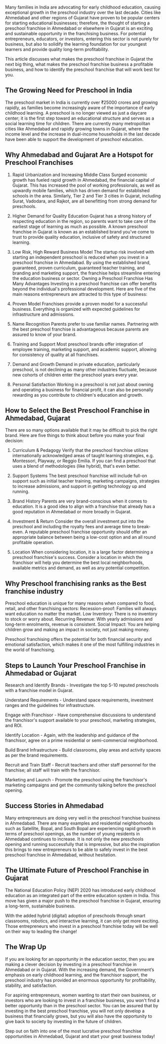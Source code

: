 Many families in India are advocating for early childhood education, causing exceptional growth in the preschool industry over the last decade. Cities like Ahmedabad and other regions of Gujarat have proven to be popular centers for starting educational businesses; therefore, the thought of starting a preschool franchise in Ahmedabad or elsewhere in Gujarat is an exciting and sustainable opportunity in the franchising business. For potential entrepreneurs, educators, or investors, entering this sector is not purely for business, but also to solidify the learning foundation for our youngest learners and provide quality long-term profitability. 

This article discusses what makes the preschool franchise in Gujarat the next big thing, what makes the preschool franchise business a profitable business, and how to identify the preschool franchise that will work best for you. 

<h2>The Growing Need for Preschool in India</h2>
The preschool market in India is currently over ₹25000 crores and growing rapidly, as families become increasingly aware of the importance of early childhood learning. A preschool is no longer viewed as just a daycare center; it is the first step toward an educational structure and serves as a social learning time for children. There are currently many metropolitan cities like Ahmedabad and rapidly growing towns in Gujarat, where the income level and the increase in dual-income households in the last decade have been able to support the development of preschool education.

<h2>Why Ahmedabad and Gujarat Are a Hotspot for Preschool Franchises</h2>

1. Rapid Urbanization and Increasing Middle Class
Surged economic growth has fueled rapid growth in Ahmedabad, the financial capital of Gujarat. This has increased the pool of working professionals, as well as upwardly mobile families, which has driven demand for established schools in the area. Similarly, Tier 2 and Tier 3 cities in Gujarat, including Surat, Vadodara, and Rajkot, are all benefitting from strong demand for preschools.

2. Higher Demand for Quality Education
Gujarat has a strong history of respecting education in the region, so parents want to take care of the earliest stage of learning as much as possible. A known preschool franchise in Gujarat is known as an established brand you've come to trust to provide quality education, inclusive of safety and structured learning.

3. Low Risk, High Reward Business Model
The startup risk involved with starting an independent preschool is reduced when you invest in a preschool franchise in Ahmedabad. By using the established brand, guaranteed, proven curriculum, guaranteed teacher training, and branding and marketing support, the franchise helps streamline entering the education business or sector.
Owning a Preschool Franchise Has Many Advantages
Investing in a preschool franchise can offer benefits beyond the individual's professional development. Here are five of the main reasons entrepreneurs are attracted to this type of business:
1. Proven Model
Franchises provide a proven model for a successful business. Everything is organized with expected guidelines for infrastructure and admissions.

2. Name Recognition
Parents prefer to use familiar names. Partnering with the best preschool franchise is advantageous because parents are assured to know of your brand.

3. Training and Support
Most preschool brands offer integration of employee training, marketing support, and academic support, allowing for consistency of quality at all franchises.

4. Demand and Growth
Demand in private education, particularly preschool, is not declining as many other industries fluctuate, because new cohorts of children enter the preschool years every year.

5. Personal Satisfaction
Working in a preschool is not just about owning and operating a business for financial profit, it can also be personally rewarding as you contribute to children's education and growth.

<h2>How to Select the Best Preschool Franchise in Ahmedabad, Gujarat</h2>

There are so many options available that it may be difficult to pick the right brand. Here are five things to think about before you make your final decision:
1. Curriculum & Pedagogy
Verify that the preschool franchise utilizes internationally acknowledged areas of taught learning strategies, e.g. Montessori, Playway, or Reggio Emilia. If you can find a preschool that uses a blend of methodologies (like hybrid), that's even better.

2. Support Systems
The best preschool franchise will include full-on support such as initial teacher training, marketing campaigns, strategies to increase admissions, and support in getting technology up and running. 

3. Brand History
Parents are very brand-conscious when it comes to education. It is a good idea to align with a franchise that already has a good reputation in Ahmedabad or more broadly in Gujarat.

4. Investment & Return
Consider the overall investment put into the preschool and including the royalty fees and average time to break-even. A reputable preschool franchise opportunity should offer an appropriate balance between being a low-cost option and an all round profitable operation.

5. Location
When considering location, it is a large factor determining a preschool franchise's success. Consider a location in which the franchisor will help you determine the best local neighborhoods, available metrics and demand, as well as any potential competition.

<h2>Why Preschool franchising ranks as the Best franchise industry</h2>

Preschool education is unique for many reasons when compared to food, retail, and other franchising sectors:
Recession-proof: Families will always want education no matter the market.
Low Inventory: There is no inventory to stock or worry about.
Recurring Revenue: With yearly admissions and long-term enrolments, revenue is consistent.
Social Impact: You are helping children grow and making an impact in society, not just making money. 

Preschool franchising offers the potential for both financial security and emotional satisfaction, which makes it one of the most fulfilling industries in the world of franchising.
<h2>Steps to Launch Your Preschool Franchise in Ahmedabad or Gujarat</h2> 

Research and Identify Brands - Investigate the top 5-10 reputed preschools with a franchise model in Gujarat.
 
Understand Requirements - Understand space requirements, investment ranges and the guidelines for infrastructure. 
 
Engage with Franchisor - Have comprehensive discussions to understand the franchisor's support available to your preschool, marketing strategies, and ROI.
 
Identify Location - Again, with the leadership and guidance of the franchisor, agree on a prime residential or semi-commercial neighborhood. 
 
Build Brand Infrastructure - Build classrooms, play areas and activity spaces as per the brand requirements. 
 
Recruit and Train Staff - Recruit teachers and other staff personnel for the franchise; all staff will train with the franchisor. 
 
Marketing and Launch - Promote the preschool using the franchisor's marketing campaigns and get the community talking before the preschool opening. 
 
<h2>Success Stories in Ahmedabad</h2> 

Many entrepreneurs are doing very well in the preschool franchise business in Ahmedabad. There are many examples and residential neighborhoods such as Satellite, Bopal, and South Bopal are experiencing rapid growth in terms of preschool openings, as the number of young residents in Ahmedabad continues to increase. It is not only the new preschools opening and running successfully that is impressive, but also the inspiration this brings to new entrepreneurs to be able to safely invest in the best preschool franchise in Ahmedabad, without hesitation.
 
<h2>The Ultimate Future of Preschool Franchise in Gujarat</h2>

The National Education Policy (NEP) 2020 has introduced early childhood education as an integrated part of the entire education system in India. This move has given a major push to the preschool franchise in Gujarat, ensuring a long-term, sustainable business.

With the added hybrid (digital) adoption of preschools through smart classrooms, robotics, and interactive learning, it can only get more exciting. Those entrepreneurs who invest in a preschool franchise today will be well on their way to leading the change!
<h2>The Wrap Up</h2>

If you are looking for an opportunity in the education sector, then you are making a clever decision by investing in a preschool franchise in Ahmedabad or in Gujarat. With the increasing demand, the Government’s emphasis on early childhood learning, and the franchisor support, the preschool industry has provided an enormous opportunity for profitability, stability, and satisfaction.

For aspiring entrepreneurs, women wanting to start their own business, or investors who are looking to invest in a franchise business, you won't find a better opportunity than in the preschool sector. You can be assured that by investing in the best preschool franchise, you will not only develop a business that financially grows, but you will also have the opportunity to give back to society by investing in the future of children.

Step out on faith into one of the most lucrative preschool franchise opportunities in Ahmedabad, Gujarat and start your great business today!
